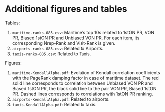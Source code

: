 # Additional figures and tables

Tables:

1. `maritime-ranks-085.csv`: Maritime's top 10s related to 1stON PR, VON PR, Biased 1stON PR and Unbiased VON PR. For each item, its corresponding Nrep-Rank and Visit-Rank is given.
2. `airports-ranks-085.csv`: Related to Airports.
3. `taxis-ranks-085.csv`: Related to Taxis.

Figures:

1. `maritime-KendallAlpha.pdf`: Evolution of Kendall correlation coefficients with the PageRank damping factor in case of maritime dataset. The red solid line corresponds to correlation between Unbiased VON PR and Biased 1stON PR, the black solid line to the pair VON PR, Biased 1stON PR. Dashed lines corresponds to correlations with 1stON PR ranking.
2. `airports-KendallAlpha.pdf`: Related to airports.
3. `taxis-KendallAlpha.pdf`: Related to taxis.

